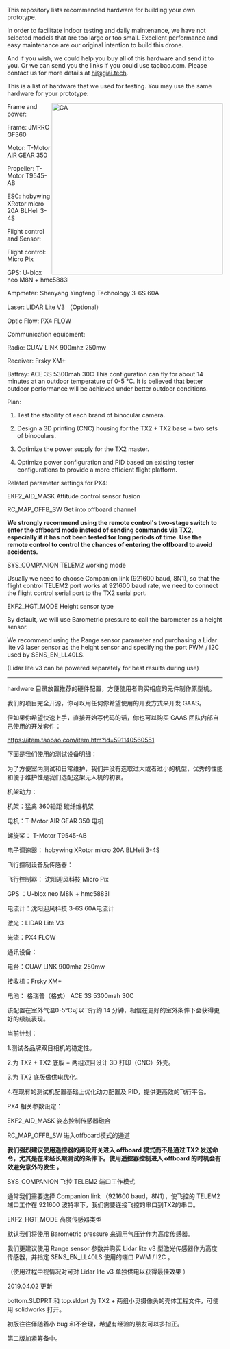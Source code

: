 This repository lists recommended hardware for building your own prototype.

In order to facilitate indoor testing and daily maintenance, we have not selected models that are too large or too small. Excellent performance and easy maintenance are our original intention to build this drone.

And if you wish, we could help you buy all of this hardware and send it to you. Or we can send you the links if you could use taobao.com. Please contact us for more details at hi@giai.tech.

This is a list of hardware that we used for testing. You may use the same hardware for your prototype:

<img src="https://s2.ax1x.com/2019/02/20/k2Jruj.jpg" align="right" width="400px" alt="GA">

Frame and power:

  Frame: JMRRC GF360
  
  Motor: T-Motor AIR GEAR 350
  
  Propeller: T-Motor T9545-AB
  
  ESC: hobywing XRotor micro 20A BLHeli 3-4S
  
Flight control and Sensor:

  Flight control: Micro Pix
  
  GPS: U-blox neo M8N + hmc5883l
  
  Ampmeter: Shenyang Yingfeng Technology 3-6S 60A
  
  Laser: LIDAR Lite V3 （Optional）
  
  Optic Flow: PX4 FLOW
  
Communication equipment:

  Radio: CUAV LINK 900mhz 250mw
  
  Receiver: Frsky XM+
  
  Battray: ACE 3S 5300mah 30C This configuration can fly for about 14 minutes at an outdoor temperature of 0-5 °C. It is believed that better outdoor performance will be achieved under better outdoor conditions.
  
Plan:

  1. Test the stability of each brand of binocular camera.
   
  2. Design a 3D printing (CNC) housing for the TX2 + TX2 base + two sets of binoculars.

  3. Optimize the power supply for the TX2 master.

  4. Optimize power configuration and PID based on existing tester configurations to provide a more efficient flight platform.

Related parameter settings for PX4:

EKF2_AID_MASK   Attitude control sensor fusion 

RC_MAP_OFFB_SW  Get into offboard channel  

**We strongly recommend using the remote control's two-stage switch to enter the offboard mode instead of sending commands via TX2, especially if it has not been tested for long periods of time. Use the remote control to control the chances of entering the offboard to avoid accidents.**

SYS_COMPANION   TELEM2 working mode

Usually we need to choose Companion link (921600 baud, 8N1), so that the flight control TELEM2 port works at 921600 baud rate, we need to connect the flight control serial port to the TX2 serial port.

EKF2_HGT_MODE   Height sensor type

By default, we will use Barometric pressure to call the barometer as a height sensor.

We recommend using the Range sensor parameter and purchasing a Lidar lite v3 laser sensor as the height sensor and specifying the port PWM / I2C used by SENS_EN_LL40LS.

(Lidar lite v3 can be powered separately for best results during use)
  
---

hardware 目录放置推荐的硬件配置，方便使用者购买相应的元件制作原型机。

我们的项目完全开源，你可以用任何你希望使用的开发方式来开发 GAAS。

但如果你希望快速上手，直接开始写代码的话，你也可以购买 GAAS 团队内部自己使用的开发套件：

https://item.taobao.com/item.htm?id=591140560551

下面是我们使用的测试设备明细：

为了方便室内测试和日常维护，我们并没有选取过大或者过小的机型，优秀的性能和便于维护性是我们选配这架无人机的初衷。

机架动力：

   机架：猛禽 360轴距 碳纤维机架 

   电机：T-Motor AIR GEAR 350 电机

   螺旋桨： T-Motor T9545-AB

   电子调速器： hobywing XRotor micro 20A BLHeli 3-4S

飞行控制设备及传感器：
 
   飞行控制器： 沈阳迎风科技  Micro Pix

   GPS ：U-blox neo M8N + hmc5883l
   
   电流计：沈阳迎风科技 3-6S 60A电流计
   
   激光：LIDAR Lite V3
   
   光流：PX4 FLOW
   
通讯设备：
    
   电台：CUAV LINK 900mhz 250mw
   
   接收机：Frsky XM+
   
电池： 格瑞普（格式） ACE 3S 5300mah 30C

   该配置在室外气温0-5℃可以飞行约 14 分钟，相信在更好的室外条件下会获得更好的续航表现。 
   
   
当前计划：   
   
1.测试各品牌双目相机的稳定性。
   
2.为 TX2 + TX2 底版 + 两组双目设计 3D 打印（CNC）外壳。 

3.为 TX2 底版做供电优化。

4.在现有的测试机配置基础上优化动力配置及 PID，提供更高效的飞行平台。


PX4 相关参数设定：

EKF2_AID_MASK   姿态控制传感器融合  

RC_MAP_OFFB_SW  进入offboard模式的通道  

**我们强烈建议使用遥控器的两段开关进入 offboard 模式而不是通过 TX2 发送命令，尤其是在未经长期测试的条件下。使用遥控器控制进入 offboard 的时机会有效避免意外的发生 。**

SYS_COMPANION   飞控 TELEM2 端口工作模式

通常我们需要选择 Companion link （921600 baud，8N1），使飞控的 TELEM2 端口工作在 921600 波特率下，我们需要连接飞控的串口到TX2的串口。

EKF2_HGT_MODE   高度传感器类型

默认我们将使用 Barometric pressure 来调用气压计作为高度传感器。

我们更建议使用 Range sensor 参数并购买 Lidar lite v3 型激光传感器作为高度传感器，并指定 SENS_EN_LL40LS 使用的端口 PWM / I2C 。

（使用过程中视情况对可对 Lidar lite v3 单独供电以获得最佳效果 ）

2019.04.02 更新

bottom.SLDPRT 和 top.sldprt 为 TX2 + 两组小觅摄像头的壳体工程文件，可使用 solidworks 打开。

初版往往伴随着小 bug 和不合理，希望有经验的朋友可以多指正。

第二版加紧筹备中。
